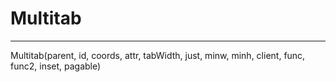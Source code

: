 Multitab
===
---
Multitab(parent, id, coords, attr, tabWidth, just, minw, minh, client, func, func2, inset, pagable) 
